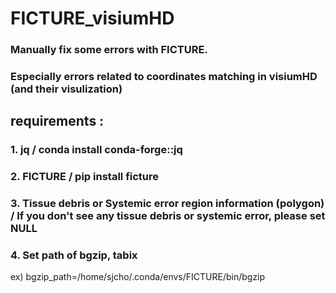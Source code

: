# FICTURE_visiumHD
### Manually fix some errors with FICTURE. 
### Especially errors related to coordinates matching in visiumHD (and their visulization)

## requirements : 
### 1. jq / conda install conda-forge::jq
### 2. FICTURE / pip install ficture
### 3. Tissue debris or Systemic error region information (polygon) / If you don't see any tissue debris or systemic error, please set NULL
### 4. Set path of bgzip, tabix
ex) bgzip_path=/home/sjcho/.conda/envs/FICTURE/bin/bgzip
